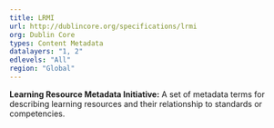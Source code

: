 ```yaml
---
title: LRMI
url: http://dublincore.org/specifications/lrmi
org: Dublin Core
types: Content Metadata
datalayers: "1, 2"
edlevels: "All"
region: "Global"
---
```

**Learning Resource Metadata Initiative:** A set of metadata terms for describing learning resources and their relationship to standards or competencies. 